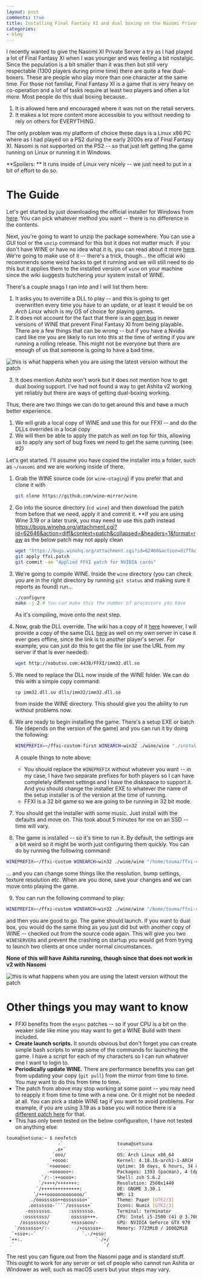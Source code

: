 ```yaml
---
layout: post
comments: true
title: Installing Final Fantasy XI and dual boxing on the Nasomi Private Server (Linux) 
categories:
- blog
---
```


I recently wanted to give the Nasomi XI Private Server a try as I had played a lot of Final Fantasy XI when I was younger and was feeling a bit nostalgic. Since the population is a bit smaller than it was then but still very respectable (1300 players during prime time) there are quite a few dual-boxers. These are people who play more than one character at the same time. For those not familiar, Final Fantasy XI is a game that is very heavy on co-operation and a lot of tasks require at least two players and often a lot more. Most people do this dual boxing because..

1. It is allowed here and encouraged where it was not on the retail servers.
2. It makes a lot more content more accessible to you without needing to rely on others for EVERYTHING.

The only problem was my platform of choice these days is a Linux x86 PC where as I had played on a PS2 during the early 2000s era of Final Fantasy XI. Nasomi is not supported on the PS2 -- so that just left getting the game running on Linux or running it in Windows. 

**Spoilers: ** It runs inside of Linux very nicely -- we just need to put in a bit of effort to do so.

# The Guide

Let's get started by just downloading the official installer for Windows from [here](https://na.nasomi.com/download.php). You can pick whatever method you want -- there is no difference in the contents. 

Next,  you're going to want to unzip the package somewhere. You can use a GUI tool or the `unzip` command for this but it does not matter much. if you don't have WINE or have no idea what it is, you can read about it more [here](https://en.wikipedia.org/wiki/Wine_(software)). We're going to make use of it -- there's a trick, though... the official wiki recommends some weird hacks to get it running and we will still need to do this but it applies them to the installed version of `wine` on your machine since the wiki suggests butchering your system install of WINE.

There's a couple snags I ran into and I will list them here:

1. It asks you to override a DLL to play -- and this is going to get overwritten every time you have to an update, or at least it would be on *Arch Linux* which is my OS of choice for playing games. 
2. It does not account for the fact that there is an [open bug](https://bugs.winehq.org/show_bug.cgi?id=45279) in newer versions of WINE that prevent Final Fantasy XI from being playable. There are a few things that can be wrong -- but if you have a Nvidia card like me you are likely to run into this at the time of writing if you are running a rolling release. This might not be everyone but there are enough of us that someone is going to have a bad time. 

![this is what happens when you are using the latest version without the patch](/assets/bf9bf6a4-6426-4653-a7b1-5988b1104afb/artifact.png)

3. It does mention *Ashita* won't work but it does not mention how to get dual boxing support.  I've had not found a way to get Ashita v2 working yet reliably but there are ways of getting dual-boxing working.

Thus, there are two things we can do to get around this and have a much better experience. 

1. We will grab a local copy of WINE and use this for our FFXI -- and do the DLLs overrides in a local copy
2. We will then be able to apply the patch as well on top for this, allowing us to apply any sort of bug fixes we need to get the same running (see: #2)

Let's get started. I'll assume you have copied the installer into a folder, such as `~/nasomi` and we are working inside of there.

1. Grab the WINE source code (or `wine-staging`) if you prefer that and clone it with

   ```bash
   git clone https://github.com/wine-mirror/wine
   ```

2. Go into the source directory (`cd wine`) and then download the patch from before that we need, apply it and commit it. **If you are using Wine 3.19 or a later trunk, you may need to use this path instead https://bugs.winehq.org/attachment.cgi?id=62646&action=diff&context=patch&collapsed=&headers=1&format=raw as the below patch may not apply clean

   ```bash
   wget "https://bugs.winehq.org/attachment.cgi?id=62460&action=diff&context=patch&collapsed=&headers=1&format=raw" -O ffxi.patch
   git apply ffxi.patch
   git commit -am "Applied FFXI patch for NVIDIA cards"
   ```

3. We're going to compile WINE. Inside the `wine` directory (you can check you are in the right directory by running `git status` and making sure it reports as found) run...

   ```bash
   ./configure
   make -j 2 # You can make this the number of processors you have
   ```

   As it's compiling, move onto the next step.

4. Now, grab the DLL override. The wiki has a copy of it [here](http://nabutso.com:4438/FFXI/imm32.dll.so) however, I will provide a copy of the same DLL [here](/assets/bf9bf6a4-6426-4653-a7b1-5988b1104afb/imm32.dll.so) as well on  my own server in case it ever goes offline, since the  link is to another player's server. For example, you can just do this to get the file (or use the URL from my server if that is ever needed):

   ```bash
   wget http://nabutso.com:4438/FFXI/imm32.dll.so 
   ```

5. We need to replace the DLL now inside of the WINE folder. We can do this with a simple copy command:

   ```
   cp imm32.dll.so dlls/imm32/imm32.dll.so
   ```

   from inside the WINE directory. This should give you the ability to run without problems now.

6. We are ready to begin installing the game. There's a setup EXE or batch file (depends on the version of the game) and you can run it by doing the following:

   ```bash
   WINEPREFIX=~/ffxi-custom-first WINEARCH=win32 ./wine/wine "./installer.exe"
   ```

   A couple things to note above:

   * You should replace the `WINEPREFIX` without whatever you want -- in my case, I have two separate prefixes for both players so I can have completely different settings and I have the diskspace to support it. And you should change the installer EXE to whatever the name of the setup installer is of the version at the time of running.
   * FFXI is a 32 bit game so we are going to be running in 32 bit mode.

7. You should get the installer with some music. Just install with the defaults and move on. This took about 5 minutes for me on an SSD -- time will vary.

8. The game is installed -- so it's time to run it. By default, the settings are a bit weird so it might be worth just configuring them quickly. You can do by running the following command:

```bash
WINEPREFIX=~/ffxi-custom WINEARCH=win32 ./wine/wine "/home/touma/ffxi-custom/drive_c/Program Files/NasomiXI/SquareEnix/FINAL FANTASY XI/ToolsUS/FINAL FANTASY XI Config.exe" 
```

... and you can change some things like the resolution, bump settings, texture resolution etc. When are you done, save your changes and we can move onto playing the game.

9. You can run the following command to play:

```bash
WINEPREFIX=~/ffxi-custom WINEARCH=win32 ./wine/wine "/home/touma/ffxi-custom/drive_c/Program Files/NasomiXI/SquareEnix/Ashita/ffxi-bootmod/boot.exe"
```

and then you are good to go. The game should launch. If you want to dual box, you would do the same thing as you just did but with another copy of WINE -- checked out from the source code again. This will give you two `WINESERVER`s and prevent the crashing on startup you would get from trying to launch two clients at once under normal circumstances. 

**None of this will have Ashita running, though since that does not work in v2 with Nasomi**

![this is what happens when you are using the latest version without the patch](/assets/bf9bf6a4-6426-4653-a7b1-5988b1104afb/ffxi_nasomi.png)

# Other things you may want to know 

* FFXI benefits from the `esync` patches -- so if your CPU is a bit on the weaker side like mine you may want to get a WINE Build with them included. 
* **Create launch scripts.** It sounds obvious but don't forget you can create simple bash scripts to wrap some of the commands for launching the game. I have a script for each of my characters so I can run whatever one I want to login to.
* **Periodically update WINE.**  There are performance benefits you can get from updating your copy (`git pull`) from the mirror from time to time. You may want to do this from time to time. 
* The patch from above may stop working at some point -- you may need to reapply it from time to time with a new one. Or it might not be needed at all. You can pick a stable WINE tag if you want to avoid problems. For example,  if you are using 3.19 as a base you will notice there is a [different patch here](https://bugs.winehq.org/show_bug.cgi?id=45279) for that.
* This has only been tested on the below configuration, I have not tested on anything  else:

```bash
touma@setsuna:~ $ neofetch
                   -`                    touma@setsuna 
                  .o+`                   ------------- 
                 `ooo/                   OS: Arch Linux x86_64 
                `+oooo:                  Kernel: 4.18.16-arch1-1-ARCH 
               `+oooooo:                 Uptime: 10 days, 6 hours, 34 minutes 
               -+oooooo+:                Packages: 1393 (pacman), 4 (dpkg) 
             `/:-:++oooo+:               Shell: zsh 5.6.2 
            `/++++/+++++++:              Resolution: 2560x1440 
           `/++++++++++++++:             DE: GNOME 3.30.1 
          `/+++ooooooooooooo/`           WM: i3 
         ./ooosssso++osssssso+`          Theme: Paper [GTK2/3] 
        .oossssso-````/ossssss+`         Icons: Numix [GTK2/3] 
       -osssssso.      :ssssssso.        Terminal: terminator 
      :osssssss/        osssso+++.       CPU: Intel i5-2500 (4) @ 3.700GHz 
     /ossssssss/        +ssssooo/-       GPU: NVIDIA GeForce GTX 970 
   `/ossssso+/:-        -:/+osssso+-     Memory: 7723MiB / 16002MiB 
  `+sso+:-`                 `.-/+oso:
 `++:.                           `-/+/                           
 .`                                 `/

```

The rest you can figure out from the Nasomi page and is standard stuff. This ought to work for any server or set of people who cannot run Ashita or Windower as well, such as macOS users but your steps may vary.

